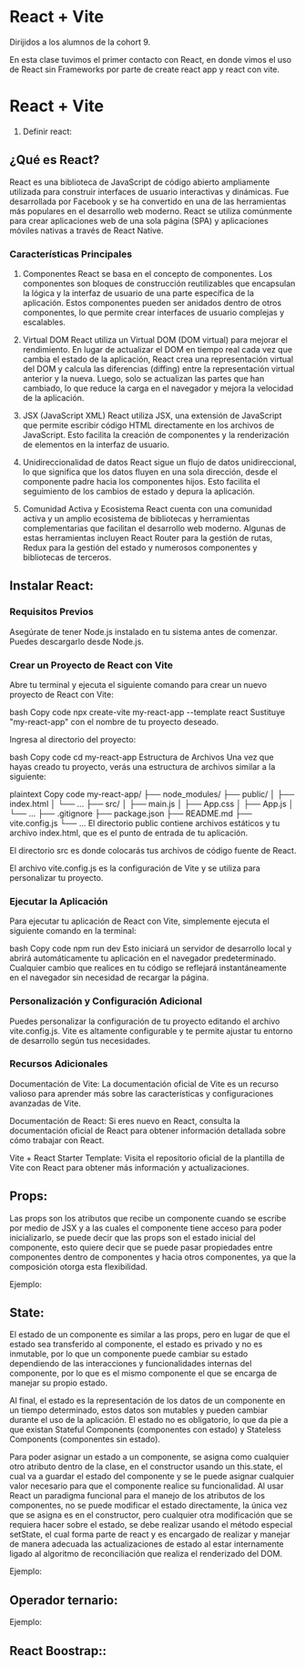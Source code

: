 # React + Vite

Dirijidos a los alumnos de la cohort 9.

En esta clase tuvimos el primer contacto con React, en donde vimos el uso de React sin Frameworks por parte de create react app y react con vite.


# React + Vite

1) Definir react:

## ¿Qué es React?
React es una biblioteca de JavaScript de código abierto ampliamente utilizada para construir interfaces de usuario interactivas y dinámicas. Fue desarrollada por Facebook y se ha convertido en una de las herramientas más populares en el desarrollo web moderno. React se utiliza comúnmente para crear aplicaciones web de una sola página (SPA) y aplicaciones móviles nativas a través de React Native.

### Características Principales
1. Componentes
React se basa en el concepto de componentes. Los componentes son bloques de construcción reutilizables que encapsulan la lógica y la interfaz de usuario de una parte específica de la aplicación. Estos componentes pueden ser anidados dentro de otros componentes, lo que permite crear interfaces de usuario complejas y escalables.

2. Virtual DOM
React utiliza un Virtual DOM (DOM virtual) para mejorar el rendimiento. En lugar de actualizar el DOM en tiempo real cada vez que cambia el estado de la aplicación, React crea una representación virtual del DOM y calcula las diferencias (diffing) entre la representación virtual anterior y la nueva. Luego, solo se actualizan las partes que han cambiado, lo que reduce la carga en el navegador y mejora la velocidad de la aplicación.

3. JSX (JavaScript XML)
React utiliza JSX, una extensión de JavaScript que permite escribir código HTML directamente en los archivos de JavaScript. Esto facilita la creación de componentes y la renderización de elementos en la interfaz de usuario.

4. Unidireccionalidad de datos
React sigue un flujo de datos unidireccional, lo que significa que los datos fluyen en una sola dirección, desde el componente padre hacia los componentes hijos. Esto facilita el seguimiento de los cambios de estado y depura la aplicación.

5. Comunidad Activa y Ecosistema
React cuenta con una comunidad activa y un amplio ecosistema de bibliotecas y herramientas complementarias que facilitan el desarrollo web moderno. Algunas de estas herramientas incluyen React Router para la gestión de rutas, Redux para la gestión del estado y numerosos componentes y bibliotecas de terceros.

## Instalar React:
### Requisitos Previos
Asegúrate de tener Node.js instalado en tu sistema antes de comenzar. Puedes descargarlo desde Node.js.

### Crear un Proyecto de React con Vite
Abre tu terminal y ejecuta el siguiente comando para crear un nuevo proyecto de React con Vite:

bash
Copy code
npx create-vite my-react-app --template react
Sustituye "my-react-app" con el nombre de tu proyecto deseado.

Ingresa al directorio del proyecto:

bash
Copy code
cd my-react-app
Estructura de Archivos
Una vez que hayas creado tu proyecto, verás una estructura de archivos similar a la siguiente:

plaintext
Copy code
my-react-app/
├── node_modules/
├── public/
│   ├── index.html
│   └── ...
├── src/
│   ├── main.js
│   ├── App.css
│   ├── App.js
│   └── ...
├── .gitignore
├── package.json
├── README.md
├── vite.config.js
└── ...
El directorio public contiene archivos estáticos y tu archivo index.html, que es el punto de entrada de tu aplicación.

El directorio src es donde colocarás tus archivos de código fuente de React.

El archivo vite.config.js es la configuración de Vite y se utiliza para personalizar tu proyecto.

### Ejecutar la Aplicación
Para ejecutar tu aplicación de React con Vite, simplemente ejecuta el siguiente comando en la terminal:

bash
Copy code
npm run dev
Esto iniciará un servidor de desarrollo local y abrirá automáticamente tu aplicación en el navegador predeterminado. Cualquier cambio que realices en tu código se reflejará instantáneamente en el navegador sin necesidad de recargar la página.

### Personalización y Configuración Adicional
Puedes personalizar la configuración de tu proyecto editando el archivo vite.config.js. Vite es altamente configurable y te permite ajustar tu entorno de desarrollo según tus necesidades.

### Recursos Adicionales
Documentación de Vite: La documentación oficial de Vite es un recurso valioso para aprender más sobre las características y configuraciones avanzadas de Vite.

Documentación de React: Si eres nuevo en React, consulta la documentación oficial de React para obtener información detallada sobre cómo trabajar con React.

Vite + React Starter Template: Visita el repositorio oficial de la plantilla de Vite con React para obtener más información y actualizaciones.

## Props:

Las props son los atributos que recibe un componente cuando se escribe por medio de JSX y a las cuales el componente tiene acceso para poder inicializarlo, se puede decir que las props son el estado inicial del componente, esto quiere decir que se puede pasar propiedades entre componentes dentro de componentes y hacia otros componentes, ya que la composición otorga esta flexibilidad.

  Ejemplo:

## State:

El estado de un componente es similar a las props, pero en lugar de que el estado sea transferido al componente, el estado es privado y no es inmutable, por lo que un componente puede cambiar su estado dependiendo de las interacciones y funcionalidades internas del componente, por lo que es el mismo componente el que se encarga de manejar su propio estado.

Al final, el estado es la representación de los datos de un componente en un tiempo determinado, estos datos son mutables y pueden cambiar durante el uso de la aplicación. El estado no es obligatorio, lo que da pie a que existan Stateful Components (componentes con estado) y Stateless Components (componentes sin estado).

Para poder asignar un estado a un componente, se asigna como cualquier otro atributo dentro de la clase, en el constructor usando un this.state, el cual va a guardar el estado del componente y se le puede asignar cualquier valor necesario para que el componente realice su funcionalidad. Al usar React un paradigma funcional para el manejo de los atributos de los componentes, no se puede modificar el estado directamente, la única vez que se asigna es en el constructor, pero cualquier otra modificación que se requiera hacer sobre el estado, se debe realizar usando el método especial setState, el cual forma parte de react y es encargado de realizar y manejar de manera adecuada las actualizaciones de estado al estar internamente ligado al algoritmo de reconciliación que realiza el renderizado del DOM.

  Ejemplo:

## Operador ternario:

   Ejemplo:

## React Boostrap::


